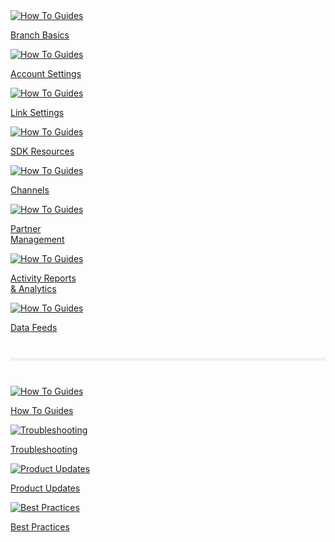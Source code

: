 <!-- ![image.full-width](img/pages/main-page/main-page.png) -->
<div class="main-page">
  <!-- row 1 -->
  <div class="main-nav">
    <div class="nav-wrap space-between">
      <a href="#">
        <div>
          <img src="../img/pages/main-page/how-to.svg" alt="How To Guides"/>
          <p>Branch Basics</p>
        </div>
      </a>
      <a href="#">
      <div>
        <img src="../img/pages/main-page/how-to.svg" alt="How To Guides"/>
        <p>Account Settings</p>
      </div>
      </a>
      <a href="#">
        <div>
          <img src="../img/pages/main-page/how-to.svg" alt="How To Guides"/>
          <p>Link Settings</p>
        </div>
      </a>
      <a href="#">
        <div>
          <img src="../img/pages/main-page/how-to.svg" alt="How To Guides"/>
          <p>SDK Resources</p>
        </div>
      </a>
    </div>
    <div class="nav-wrap space-between">
      <a href="#">
        <div>
          <img src="../img/pages/main-page/how-to.svg" alt="How To Guides"/>
          <p>Channels</p>
        </div>
      </a>
      <a href="#">
      <div>
        <img src="../img/pages/main-page/how-to.svg" alt="How To Guides"/>
        <p>Partner<br>Management</p>
      </div>
      </a>
      <a href="#">
        <div>
          <img src="../img/pages/main-page/how-to.svg" alt="How To Guides"/>
          <p>Activity Reports <br>& Analytics</p>
        </div>
      </a>
      <a href="#">
        <div>
          <img src="../img/pages/main-page/how-to.svg" alt="How To Guides"/>
          <p>Data Feeds</p>
        </div>
      </a>
    </div>
  </div>
  <!-- divider -->
  <hr style="border:0; background-color: #f0f0f0; height: 5px; margin: 40px 0;"/>
  <!-- bottom nav -->
  <div class="bottom-nav nav-wrap space-between">
    <a href="#">
      <div>
        <img src="../img/pages/main-page/how-to.svg" alt="How To Guides"/>
        <p>How To Guides</p>
      </div>
    </a>
    <a href="#">
      <div>
        <img src="../img/pages/main-page/troubleshoot.svg" alt="Troubleshooting"/>
        <p>Troubleshooting</p>
      </div>
    </a>
    <a href="#">
      <div>
        <img src="../img/pages/main-page/product-updates.svg" alt="Product Updates"/>
        <p>Product Updates</p>
      </div>
    </a>
    <a href="#">
      <div>
        <img src="../img/pages/main-page/best-practices.svg" alt="Best Practices"/>
        <p>Best Practices</p>
      </div>
    </a>
  </div> 
  <!--/bottom-nav-->
</div>